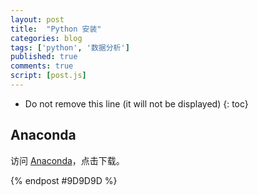 ```yaml
---
layout: post
title:  "Python 安装"
categories: blog
tags: ['python', '数据分析']
published: true
comments: true
script: [post.js]
---
```


* Do not remove this line (it will not be displayed)
{: toc}

## Anaconda

访问 [Anaconda](https://www.anaconda.com/distribution/)，点击下载。


{% endpost #9D9D9D %}

